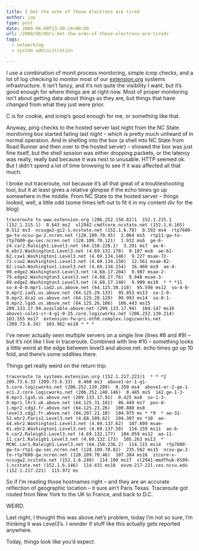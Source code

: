 ```yaml
---
title: I bet the arms of those electrons are tired
author: jay
type: post
date: 2008-06-09T13:40:24+00:00
url: /2008/06/09/i-bet-the-arms-of-those-electrons-are-tired/
tags:
  - networking
  - system administration

---
```

I use a combination of monit process monitoring, simple icmp checks, and a lot of log checking to monitor most of our [extension.org][1] systems infrastructure. It isn’t fancy, and it’s not quite the visibility I want, but it’s good enough for where things are at right now. Most of proper monitoring isn’t about getting data about things as they are, but things that have _changed_ from what they just were prior.

C is for cookie, and icmp’s good enough for me, or something like that.

Anyway, ping checks to the hosted server last night from the NC State monitoring box started failing last night &#8211; which is pretty much unheard of in normal operation. And in shelling into the box (a shell into NC State from Road Runner and then over to the hosted server) &#8211; showed the box was just fine itself, but the shell session was either dropping packets, or the latency was really, really bad because it was next to unusable. HTTP seemed ok. But I didn’t spend a lot of time browsing to see if it was affected all that much.

I broke out traceroute, not because it’s all that great of a troubleshooting tool, but it at least gives a relative glimpse if the echo times go up somewhere in the middle. From NC State to the hosted server &#8211; things looked, well, a little odd (some times left out to fit it in my content div for the blog)

<div class="highlighter-rouge">
  <pre class="highlight"><code>traceroute to www.extension.org (206.252.150.82)1  152.1.215.1 (152.1.215.1)  0.643 ms2  vl2942-cmdfcore.ncstate.net (152.1.6.165)  0.512 ms3  ncsugw2-gi2-1.ncstate.net (152.1.6.78)  0.592 ms4  rtp7600-gw-to-ncsu-gw-2.ncren.net (128.109.70.45)  2.064 ms5  rtp11-gw-to-rtp7600-gw-sec.ncren.net (128.109.70.121)  1.932 ms6  ge-6-24.car2.Raleigh1.Level3.net (64.158.228.1)  3.291 ms7  ae-6-6.ebr2.Washington1.Level3.net (4.69.132.178)  9.107 ms8  ae-62-62.csw1.Washington1.Level3.net (4.69.134.146)  9.227 msae-72-72.csw2.Washington1.Level3.net (4.69.134.150)  12.561 msae-82-82.csw3.Washington1.Level3.net (4.69.134.154)  16.460 ms9  ae-4-99.edge2.Washington3.Level3.net (4.68.17.204)  9.987 msae-2-79.edge2.Washington3.Level3.net (4.68.17.76)  9.948 msae-3-89.edge2.Washington3.Level3.net (4.68.17.140)  9.909 ms10  * * *11  so-4-0-0.mpr1.iad2.us.above.net (64.125.30.118)  95.598 ms12  so-4-0-0.mpr2.iad1.us.above.net (64.125.29.133)  95.853 ms13  so-2-0-0.mpr2.dca2.us.above.net (64.125.28.129)  99.993 ms14  so-0-1-0.mpr2.lga5.us.above.net (64.125.26.106)  106.443 ms15  209.133.17.94.available.above.net (209.133.17.94)  104.147 ms16  above1-colo1-cr-4-g1-0-25.core.logicworks.net (206.252.139.214)  103.555 ms17  extension-fw-pri-eth0.complex.logicworks.net (209.73.6.34)  103.962 ms18 * * *</code></pre>
</div>

I’ve never actually seen multiple servers on a single line (lines #8 and #9) &#8211; but it’s not like I live in traceroute. Combined with line #10 &#8211; something looks a little weird at the edge between level3 and above.net. echo times go up 10 fold, and there’s some oddities there.

Things get really weird on the return trip:

<div class="highlighter-rouge">
  <pre class="highlight"><code>traceroute to systems.extension.org (152.1.217.221)1  * * *2  209.73.6.33 (209.73.6.33)  0.460 ms3  above1-er-1-g1-5.core.logicworks.net (206.252.139.209)  0.350 ms4  above1-er-2-ge-1-ec1-2.core.logicworks.net (206.252.140.146)  0.445 ms5  142.ge-1-3-8.mpr2.lga5.us.above.net (209.133.17.91)  0.425 ms6  so-1-3-0.mpr1.lhr3.uk.above.net (64.125.31.181)  86.449 ms7  pos-8-1.mpr2.cdg2.fr.above.net (64.125.23.26)  100.880 ms8  level3.cdg2.fr.above.net (84.207.21.10)  104.975 ms * *9  * ae-32-52.ebr2.Paris1.Level3.net (4.68.109.62)  104.307 ms *10  ae-44.ebr2.Washington1.Level3.net (4.69.137.62)  107.609 msae-41.ebr2.Washington1.Level3.net (4.69.137.50)  114.159 ms11  ae-6-6.car2.Raleigh1.Level3.net (4.69.132.177)  104.059 ms12  ae-11-11.car1.Raleigh1.Level3.net (4.69.132.173)  105.263 ms13  * MCNC.car1.Raleigh1.Level3.net (64.158.236.2)  114.115 ms14  rtp7600-gw-to-rtp1-gw-sec.ncren.net (128.109.70.82)  235.562 ms15  ncsu-gw-2-to-rtp7600-gw.ncren.net (128.109.70.46)  107.384 ms16  itcore-x-ncsugw2.ncstate.net (152.1.6.249)  114.190 ms17  vl2941-mmdfhub-6509-1.ncstate.net (152.1.6.146)  114.431 ms18  exvm-217-221.ces.ncsu.edu (152.1.217.221)  115.972 ms</code></pre>
</div>

So if I’m reading those hostnames right &#8211; and they are an accurate reflection of geographic location &#8211; it sure ain’t Paris Texas. Traceroute got routed from New York to the UK to France, and back to D.C.

WEIRD.

Last night, I thought this was above.net’s problem, today I’m not so sure, I’m thinking it was Level3’s. I wonder if stuff like this actually gets reported anywhere.

Today, things look like you’d expect.

 [1]: http://systems.extension.org/docs/Main_Page